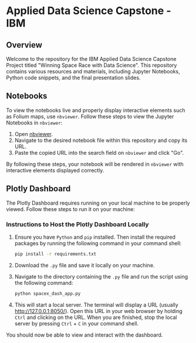# Applied Data Science Capstone - IBM

## Overview

Welcome to the repository for the IBM Applied Data Science Capstone Project titled "Winning Space Race with Data Science". This repository contains various resources and materials, including Jupyter Notebooks, Python code snippets, and the final presentation slides.

## Notebooks

To view the notebooks live and properly display interactive elements such as Folium maps, use `nbviewer`. Follow these steps to view the Jupyter Notebooks in `nbviewer`:

1. Open [nbviewer](https://nbviewer.jupyter.org/).
2. Navigate to the desired notebook file within this repository and copy its URL.
3. Paste the copied URL into the search field on `nbviewer` and click "Go".

By following these steps, your notebook will be rendered in `nbviewer` with interactive elements displayed correctly.

## Plotly Dashboard

The Plotly Dashboard requires running on your local machine to be properly viewed. Follow these steps to run it on your machine:

### Instructions to Host the Plotly Dashboard Locally

1. Ensure you have `Python` and `pip` installed. Then install the required packages by running the following command in your command shell:

    ```bash
    pip install -r requirements.txt
    ```

2. Download the `.py` file and save it locally on your machine.
3. Navigate to the directory containing the `.py` file and run the script using the following command:

    ```bash
    python spacex_dash_app.py
    ```

4. This will start a local server. The terminal will display a URL (usually http://127.0.0.1:8050/). Open this URL in your web browser by holding `Ctrl` and clicking on the URL. When you are finished, stop the local server by pressing `Ctrl` + `C` in your command shell.

You should now be able to view and interact with the dashboard.
